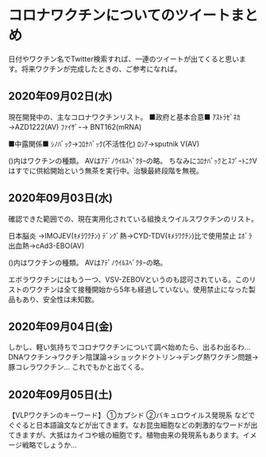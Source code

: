 # コロナワクチンについてのツイートまとめ

日付やワクチン名でTwitter検索すれば、一連のツイートが出てくると思います。将来ワクチンが完成したときの、ご参考になれば。

## 2020年09月02日(水)
現在開発中の、主なコロナワクチンリスト。
■政府と基本合意■
ｱｽﾄﾗｾﾞﾈｶ→AZD1222(AV)
ﾌｧｲｻﾞｰ→ BNT162(mRNA)

■中露関係■
ｼﾉﾊﾞｯｸ→ｺﾛﾅﾊﾞｯｸ(不活性化)
ﾛｼｱ→sputnik V(AV)

()内はワクチンの種類。
AVはｱﾃﾞﾉｳｲﾙｽﾍﾞｸﾀｰの略。
ちなみにｺﾛﾅﾊﾞｯｸとｽﾌﾟｰﾄﾆｸVはすでに供給開始という無茶を実行中。治験最終段階を無視。

## 2020年09月03日(水)
確認できた範囲での、現在実用化されている組換えウイルスワクチンのリスト。

日本脳炎 →IMOJEV(ｷﾒﾗﾜｸﾁﾝ)
ﾃﾞﾝｸﾞ熱→CYD-TDV(ｷﾒﾗﾜｸﾁﾝ)比で使用禁止
ｴﾎﾞﾗ出血熱→cAd3-EBO(AV)

()内はワクチンの種類。
AVはｱﾃﾞﾉｳｲﾙｽﾍﾞｸﾀｰの略。

エボラワクチンにはもう一つ、VSV-ZEBOVというのも認可されている。このリストのワクチンは全て接種開始から5年も経過していない。使用禁止になった製品もあり、安全性は未知数。

## 2020年09月04日(金)
しかし、軽い気持ちでコロナワクチンについて調べ始めたら、出るわ出るわ…
DNAワクチン→ワクチン陰謀論→ショックドクトリン→デング熱ワクチン問題→豚コレラワクチン…
これでもかと出てくる。

## 2020年09月05日(土)
【VLPワクチンのキーワード】
①カプシド
②バキュロウイルス発現系
などでぐぐると日本語論文などが出てきます。なお昆虫細胞などの刺激的なワードが出てきますが、大抵はカイコや蛾の細胞です。植物由来の発現系もあります。イメージ戦略でしょうか…





